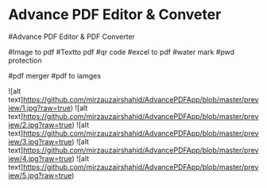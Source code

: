 # Advance PDF Editor & Conveter
#Advance PDF Editor &amp; PDF Converter

#Image to pdf
#Textto pdf
#qr code
#excel to pdf
#water mark
#pwd protection

#pdf merger
#pdf to iamges

![alt text]https://github.com/mirzauzairshahid/AdvancePDFApp/blob/master/preview/1.jpg?raw=true)
![alt text]https://github.com/mirzauzairshahid/AdvancePDFApp/blob/master/preview/2.jpg?raw=true)
![alt text]https://github.com/mirzauzairshahid/AdvancePDFApp/blob/master/preview/3.jpg?raw=true)
![alt text]https://github.com/mirzauzairshahid/AdvancePDFApp/blob/master/preview/4.jpg?raw=true)
![alt text]https://github.com/mirzauzairshahid/AdvancePDFApp/blob/master/preview/5.jpg?raw=true)
